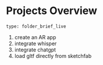 # Projects Overview
 
```ccard
type: folder_brief_live
```
 
1. create an AR app
2. integrate whisper
3. integrate chatgpt
4. load gltf directly from sketchfab 
